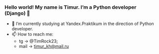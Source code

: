 ### Hello world! My name is Timur. I’m a Python developer (Django) 👋

- 🌱 I’m currently studying at Yandex.Praktikum in the direction of Python developer.
- 📫 How to reach me: 
  * tg -> @TimRock23; 
  * mail -> timur_kh@mail.ru
<!--
**TimRock23/TimRock23** is a ✨ _special_ ✨ repository because its `README.md` (this file) appears on your GitHub profile.

Here are some ideas to get you started:

- 🔭 I’m currently working on ...
- 🌱 I’m currently learning ...
- 👯 I’m looking to collaborate on ...
- 🤔 I’m looking for help with ...
- 💬 Ask me about ...
- 📫 How to reach me: ...
- 😄 Pronouns: ...
- ⚡ Fun fact: ...
-->
